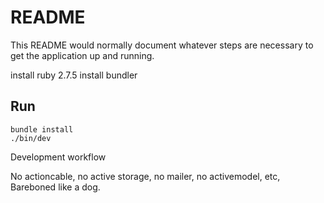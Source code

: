# README

This README would normally document whatever steps are necessary to get the
application up and running.

install ruby 2.7.5
install bundler
## Run

```code
bundle install
./bin/dev
```
Development workflow

No actioncable, no active storage, no mailer, no activemodel, etc, Bareboned like a dog.
